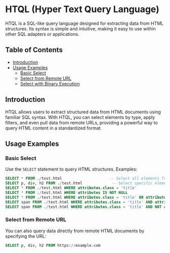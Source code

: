 # HTQL (Hyper Text Query Language)

HTQL is a SQL-like query language designed for extracting data from HTML structures. Its syntax is simple and intuitive, making it easy to use within other SQL adapters or applications.

## Table of Contents

- [Introduction](#introduction)
- [Usage Examples](#usage-examples)
    - [Basic Select](#basic-select)
    - [Select from Remote URL](#select-from-remote-url)
    - [Select with Binary Execution](#select-with-binary-execution)

## Introduction

HTQL allows users to extract structured data from HTML documents using familiar SQL syntax. With HTQL, you can select elements by type, apply filters, and even pull data from remote URLs, providing a powerful way to query HTML content in a standardized format.

## Usage Examples

### Basic Select

Use the `SELECT` statement to query HTML structures. Examples:

```sql
SELECT * FROM ./test.html                     -- Select all elements from a local file
SELECT p, div, h2 FROM ./test.html             -- Select specific elements (p, div, h2)
SELECT * FROM ./test.html WHERE attributes.class = 'title'
SELECT * FROM ./test.html WHERE attributes IS NOT NULL
SELECT * FROM ./test.html WHERE attributes.class = 'title' OR attributes.id = 'content'
SELECT span FROM ./test.html WHERE attributes.class = 'title' AND attributes.id = 'content'
SELECT span FROM ./test.html WHERE attributes.class = 'title' AND NOT attributes.id = 'content'
```

### Select from Remote URL

You can also query data directly from remote HTML documents by specifying the URL:
    
```sql
SELECT p, div, h2 FROM https://example.com
```